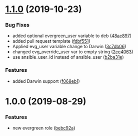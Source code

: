 # [1.1.0](https://github.com/mongodb-ansible-roles/ansible-role-evergreen/compare/v1.0.0...v1.1.0) (2019-10-23)


### Bug Fixes

* added optional evergreen_user variable to deb ([48ac897](https://github.com/mongodb-ansible-roles/ansible-role-evergreen/commit/48ac89732a783e986aa5e9314369c89f4376ce9f))
* added pull request template ([fdbf551](https://github.com/mongodb-ansible-roles/ansible-role-evergreen/commit/fdbf55122969f5395b29eaeb896a802c572cfa03))
* Applied evg_user variable change to Darwin ([3c7db06](https://github.com/mongodb-ansible-roles/ansible-role-evergreen/commit/3c7db06749712233382873b83b09a848225c8047))
* changed evg_override_user var to empty string ([2ce4063](https://github.com/mongodb-ansible-roles/ansible-role-evergreen/commit/2ce40630866776620f7926b3d7b5f924134cc6c8))
* use ansible_user_id instead of ansible_user ([b2ba31e](https://github.com/mongodb-ansible-roles/ansible-role-evergreen/commit/b2ba31eb4a6bdbcebc376389533ec57c0e8ddeea))


### Features

* added Darwin support ([f068eb1](https://github.com/mongodb-ansible-roles/ansible-role-evergreen/commit/f068eb1e09df9ae0d57c3c5f9a71755ad06370e9))

# 1.0.0 (2019-08-29)


### Features

* new evergreen role ([bebc92a](https://github.com/mongodb-ansible-roles/ansible-role-evergreen/commit/bebc92a))
